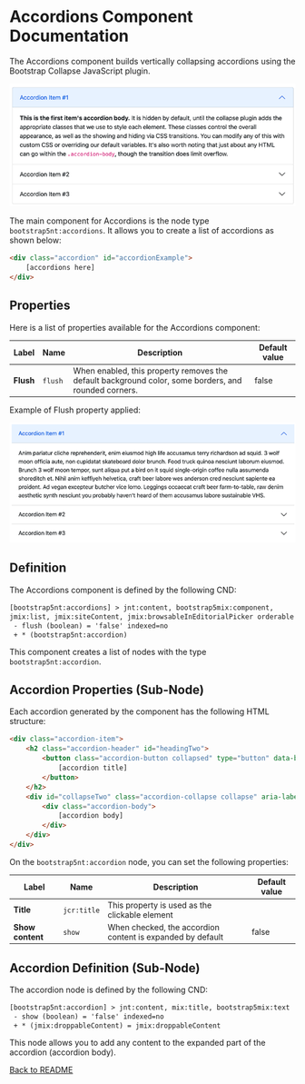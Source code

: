 # Accordions Component Documentation

The Accordions component builds vertically collapsing accordions using the Bootstrap Collapse JavaScript plugin.

![Accordion](../images/accordion_default.png "Accordion")

The main component for Accordions is the node type `bootstrap5nt:accordions`. It allows you to create a list of accordions as shown below:

```html
<div class="accordion" id="accordionExample">
    [accordions here]
</div>
```

## Properties

Here is a list of properties available for the Accordions component:

| Label        | Name     | Description                                                                                              | Default value |
|--------------|----------|----------------------------------------------------------------------------------------------------------|---------------|
| **Flush**    | `flush`  | When enabled, this property removes the default background color, some borders, and rounded corners.    | false         |

Example of Flush property applied:

![Flush](../images/accordion_flush.png "Flush")

## Definition

The Accordions component is defined by the following CND:

```cnd
[bootstrap5nt:accordions] > jnt:content, bootstrap5mix:component, jmix:list, jmix:siteContent, jmix:browsableInEditorialPicker orderable
 - flush (boolean) = 'false' indexed=no
 + * (bootstrap5nt:accordion)
```

This component creates a list of nodes with the type `bootstrap5nt:accordion`.

## Accordion Properties (Sub-Node)

Each accordion generated by the component has the following HTML structure:

```html
<div class="accordion-item">
    <h2 class="accordion-header" id="headingTwo">
        <button class="accordion-button collapsed" type="button" data-bs-toggle="collapse" data-bs-target="#collapseTwo" aria-expanded="false" aria-controls="collapseTwo">
            [accordion title]
        </button>
    </h2>
    <div id="collapseTwo" class="accordion-collapse collapse" aria-labelledby="headingTwo" data-bs-parent="#accordionExample">
        <div class="accordion-body">
            [accordion body]
        </div>
    </div>
</div>
```

On the `bootstrap5nt:accordion` node, you can set the following properties:

| Label           | Name        | Description                                             | Default value |
|-----------------|-------------|---------------------------------------------------------|---------------|
| **Title**       | `jcr:title` | This property is used as the clickable element           |               |
| **Show content**| `show`      | When checked, the accordion content is expanded by default| false         |

## Accordion Definition (Sub-Node)

The accordion node is defined by the following CND:

```cnd
[bootstrap5nt:accordion] > jnt:content, mix:title, bootstrap5mix:text
 - show (boolean) = 'false' indexed=no
 + * (jmix:droppableContent) = jmix:droppableContent
```

This node allows you to add any content to the expanded part of the accordion (accordion body).

[Back to README](../README.md)